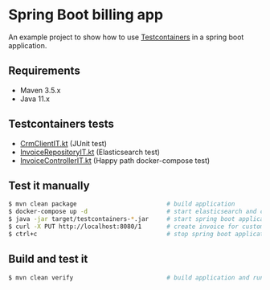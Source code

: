 # Spring Boot billing app

An example project to show how to use [Testcontainers](https://www.testcontainers.org/) in a spring boot application.

## Requirements

* Maven 3.5.x 
* Java 11.x

## Testcontainers tests

* [CrmClientIT.kt](src/test/kotlin/de/larmic/freitagsfruehstrueck/testcontainers/billing/client/CrmClientIT.kt) (JUnit test)
* [InvoiceRepositoryIT.kt](src/test/kotlin/de/larmic/freitagsfruehstrueck/testcontainers/billing/database/InvoiceRepositoryIT.kt) (Elasticsearch test)
* [InvoiceControllerIT.kt](src/test/kotlin/de/larmic/freitagsfruehstrueck/testcontainers/billing/rest/InvoiceControllerIT.kt) (Happy path docker-compose test)

## Test it manually

```sh 
$ mvn clean package                         # build application
$ docker-compose up -d                      # start elasticsearch and crm-mock 
$ java -jar target/testcontainers-*.jar     # start spring boot application
$ curl -X PUT http://localhost:8080/1       # create invoice for customer 1
$ ctrl+c                                    # stop spring boot application
```

## Build and test it

```sh 
$ mvn clean verify                          # build application and run integration tests
```